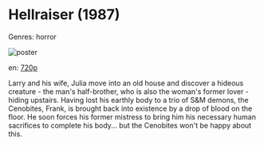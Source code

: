 # Hellraiser (1987)

Genres: horror

![poster](http://image.tmdb.org/t/p/w500/4nfAhOTlfZUHNorHJXEib7GYFpp.jpg)

en:
  [720p](magnet:?xt=urn:btih:006BEDA4B3EBB5C61131BAE5C64F99AE6C5646F5&tr=udp://glotorrents.pw:6969/announce&tr=udp://tracker.opentrackr.org:1337/announce&tr=udp://torrent.gresille.org:80/announce&tr=udp://tracker.openbittorrent.com:80&tr=udp://tracker.coppersurfer.tk:6969&tr=udp://tracker.leechers-paradise.org:6969&tr=udp://p4p.arenabg.ch:1337&tr=udp://tracker.internetwarriors.net:1337)
  


Larry and his wife, Julia move into an old house and discover a hideous creature - the man's half-brother, who is also the woman's former lover - hiding upstairs. Having lost his earthly body to a trio of S&amp;M demons, the Cenobites, Frank, is brought back into existence by a drop of blood on the floor. He soon forces his former mistress to bring him his necessary human sacrifices to complete his body... but the Cenobites won't be happy about this.